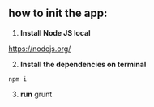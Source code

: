 ## how to init the app:

1. **Install Node JS local**

https://nodejs.org/


2. **Install the dependencies on terminal**

``npm i``


3. **run**
grunt
